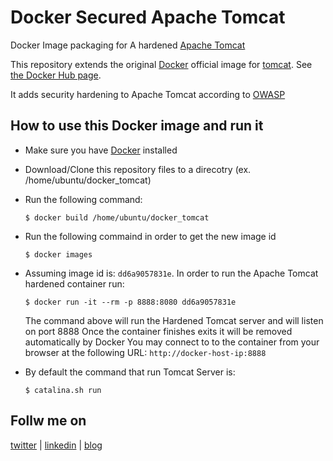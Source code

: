 # Docker Secured Apache Tomcat
Docker Image packaging for A hardened [Apache Tomcat](https://tomcat.apache.org)

This repository extends the original [Docker](https://docs.docker.com/docker-hub/official_repos/) official image for [tomcat](https://registry.hub.docker.com/_/tomcat/). See [the Docker Hub page](https://registry.hub.docker.com/_/tomcat/).

It adds security hardening to Apache Tomcat according to [OWASP](https://www.owasp.org/index.php/Securing_tomcat) 

## How to use this Docker image and run it

- Make sure you have [Docker](https://docs.docker.com/engine/installation/linux/ubuntulinux/) installed

- Download/Clone this repository files to a direcotry (ex. /home/ubuntu/docker_tomcat)

- Run the following command:

  ```$ docker build /home/ubuntu/docker_tomcat```

- Run the following commaind in order to get the new image id

  ```$ docker images```

- Assuming image id is: ```dd6a9057831e```. In order to run the Apache Tomcat hardened container run:
  
  ```$ docker run -it --rm -p 8888:8080 dd6a9057831e```

  The command above will run the Hardened Tomcat server and will listen on port 8888
  Once the container finishes exits it will be removed automatically by Docker 
  You may connect to to the container from your browser at the following URL: ```http://docker-host-ip:8888```

- By default the command that run Tomcat Server is:

  ```$ catalina.sh run```

## Follw me on
[twitter](https://twitter.com/EyalDahari) | [linkedin](https://www.linkedin.com/in/eyaldahari) | [blog](https://medium.com/@eyaldahari)
